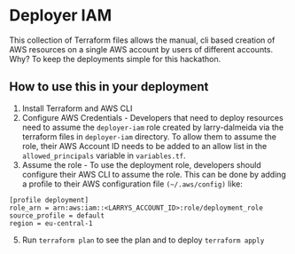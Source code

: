 # Deployer IAM

This collection of Terraform files allows the manual, cli based creation of AWS resources on a single AWS account by users of different accounts. Why? To keep the deployments simple for this hackathon.

## How to use this in your deployment

1. Install Terraform and AWS CLI
2. Configure AWS Credentials - Developers that need to deploy resources need to assume the `deployer-iam` role created by larry-dalmeida via the terraform files in `deployer-iam` directory. To allow them to assume the role, their AWS Account ID needs to be added to an allow list in the `allowed_principals` variable in `variables.tf`.
3. Assume the role - To use the deployment role, developers should configure their AWS CLI to assume the role. This can be done by adding a profile to their AWS configuration file `(~/.aws/config)` like:

```
[profile deployment]
role_arn = arn:aws:iam::<LARRYS_ACCOUNT_ID>:role/deployment_role
source_profile = default
region = eu-central-1
```

5. Run `terraform plan` to see the plan and to deploy `terraform apply`
